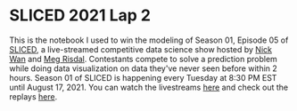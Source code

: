 # SLICED 2021 Lap 2

This is the notebook I used to win the modeling of Season 01, Episode 05 of [SLICED](https://www.notion.so/SLICED-Show-c7bd26356e3a42279e2dfbafb0480073), a live-streamed competitive data science show hosted by [Nick Wan](https://twitter.com/nickwan) and [Meg Risdal](https://twitter.com/MeganRisdal?ref_src=twsrc%5Egoogle%7Ctwcamp%5Eserp%7Ctwgr%5Eauthor). Contestants compete to solve a prediction problem while doing data visualization on data they've never seen before within 2 hours. Season 01 of SLICED is happening every Tuesday at 8:30 PM EST until August 17, 2021. You can watch the livestreams [here](https://twitter.com/nickwan) and check out the replays [here](https://www.youtube.com/channel/UCCsy9G2d0Q7m_d8cOtDineQ/videos).